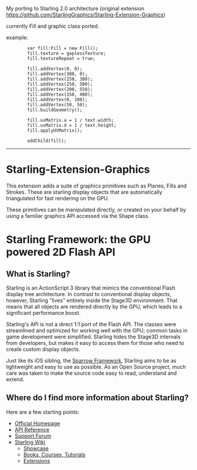 My porting to Starling 2.0 architecture (original extension https://github.com/StarlingGraphics/Starling-Extension-Graphics)

currently Fill and graphic class ported. 

example:

			var fill:Fill = new Fill();
			fill.texture = gaplessTexture;
			fill.textureRepeat = true;

			fill.addVertex(0, 0);
			fill.addVertex(300, 0);
			fill.addVertex(250, 300);			
			fill.addVertex(250, 500);
			fill.addVertex(200, 550);
			fill.addVertex(150, 400);
			fill.addVertex(0, 100);
			fill.addVertex(50, 50);
			fill.buildGeometry();
			
			fill.uvMatrix.a = 1 / text.width;
			fill.uvMatrix.d = 1 / text.height;
			fill.applyUVMatrix();
			
			addChild(fill);



-------------------------------------------------------------------------------


Starling-Extension-Graphics
===========================

This extension adds a suite of graphics primitives such as Planes, Fills and Strokes. These are starling display objects that are automatically triangulated for fast rendering on the GPU.

These primitives can be manipulated directly, or created on your behalf by using a familiar graphics API accessed via the Shape class.



Starling Framework: the GPU powered 2D Flash API
================================================

What is Starling?
-----------------

Starling is an ActionScript 3 library that mimics the conventional Flash display tree architecture. In contrast to conventional display objects, however, Starling "lives" entirely inside the Stage3D environment. That means that all objects are rendered directly by the GPU, which leads to a significant performance boost. 

Starling's API is not a direct 1:1 port of the Flash API. The classes were streamlined and optimized for working well with the GPU; common tasks in game development were simplified. Starling hides the Stage3D internals from developers, but makes it easy to access them for those who need to create custom display objects.

Just like its iOS sibling, the [Sparrow Framework][1], Starling aims to be as lightweight and easy to use as possible. As an Open Source project, much care was taken to make the source code easy to read, understand and extend.

Where do I find more information about Starling?
------------------------------------------------

Here are a few starting points:

* [Official Homepage](http://www.starling-framework.org)
* [API Reference](http://doc.starling-framework.org)
* [Support Forum](http://forum.starling-framework.org)
* [Starling Wiki](http://wiki.starling-framework.org)
  * [Showcase](http://wiki.starling-framework.org/games/start)
  * [Books, Courses, Tutorials](http://wiki.starling-framework.org/tutorials/start)
  * [Extensions](http://wiki.starling-framework.org/extensions/start)

[1]: http://www.sparrow-framework.org
